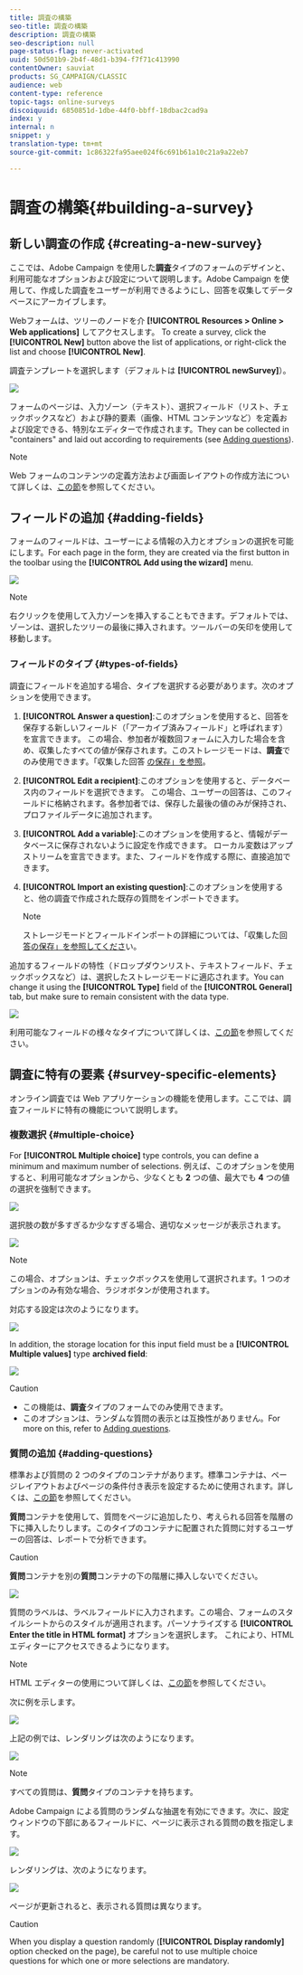 ```yaml
---
title: 調査の構築
seo-title: 調査の構築
description: 調査の構築
seo-description: null
page-status-flag: never-activated
uuid: 50d501b9-2b4f-48d1-b394-f7f71c413990
contentOwner: sauviat
products: SG_CAMPAIGN/CLASSIC
audience: web
content-type: reference
topic-tags: online-surveys
discoiquuid: 6850851d-1dbe-44f0-bbff-18dbac2cad9a
index: y
internal: n
snippet: y
translation-type: tm+mt
source-git-commit: 1c86322fa95aee024f6c691b61a10c21a9a22eb7

---
```



# 調査の構築{#building-a-survey}

## 新しい調査の作成 {#creating-a-new-survey}

ここでは、Adobe Campaign を使用した&#x200B;**調査**&#x200B;タイプのフォームのデザインと、利用可能なオプションおよび設定について説明します。Adobe Campaign を使用して、作成した調査をユーザーが利用できるようにし、回答を収集してデータベースにアーカイブします。

Webフォームは、ツリーのノードを介 **[!UICONTROL Resources > Online > Web applications]** してアクセスします。 To create a survey, click the **[!UICONTROL New]** button above the list of applications, or right-click the list and choose **[!UICONTROL New]**.

調査テンプレートを選択します（デフォルトは **[!UICONTROL newSurvey]**）。

![](assets/s_ncs_admin_survey_select_template.png)

フォームのページは、入力ゾーン（テキスト）、選択フィールド（リスト、チェックボックスなど）および静的要素（画像、HTML コンテンツなど）を定義および設定できる、特別なエディターで作成されます。They can be collected in &quot;containers&quot; and laid out according to requirements (see [Adding questions](#adding-questions)).

>[!NOTE]
>
>Web フォームのコンテンツの定義方法および画面レイアウトの作成方法について詳しくは、[この節](../../web/using/about-web-forms.md)を参照してください。

## フィールドの追加 {#adding-fields}

フォームのフィールドは、ユーザーによる情報の入力とオプションの選択を可能にします。For each page in the form, they are created via the first button in the toolbar using the **[!UICONTROL Add using the wizard]** menu.

![](assets/s_ncs_admin_survey_add_field_menu.png)

>[!NOTE]
>
>右クリックを使用して入力ゾーンを挿入することもできます。デフォルトでは、ゾーンは、選択したツリーの最後に挿入されます。ツールバーの矢印を使用して移動します。

### フィールドのタイプ {#types-of-fields}

調査にフィールドを追加する場合、タイプを選択する必要があります。次のオプションを使用できます。

1. **[!UICONTROL Answer a question]**:このオプションを使用すると、回答を保存する新しいフィールド（「アーカイブ済みフィールド」と呼ばれます）を宣言できます。 この場合、参加者が複数回フォームに入力した場合を含め、収集したすべての値が保存されます。このストレージモードは、**調査**&#x200B;でのみ使用できます。「収集した回答 [の保存」を参照](../../web/using/managing-answers.md#storing-collected-answers)。
1. **[!UICONTROL Edit a recipient]**:このオプションを使用すると、データベース内のフィールドを選択できます。 この場合、ユーザーの回答は、このフィールドに格納されます。各参加者では、保存した最後の値のみが保持され、プロファイルデータに追加されます。
1. **[!UICONTROL Add a variable]**:このオプションを使用すると、情報がデータベースに保存されないように設定を作成できます。 ローカル変数はアップストリームを宣言できます。また、フィールドを作成する際に、直接追加できます。
1. **[!UICONTROL Import an existing question]**:このオプションを使用すると、他の調査で作成された既存の質問をインポートできます。

   >[!NOTE]
   >
   >ストレージモードとフィールドインポートの詳細については、「収集した回 [答の保存」を参照してくださ](../../web/using/managing-answers.md#storing-collected-answers)い。

追加するフィールドの特性（ドロップダウンリスト、テキストフィールド、チェックボックスなど）は、選択したストレージモードに適応されます。You can change it using the **[!UICONTROL Type]** field of the **[!UICONTROL General]** tab, but make sure to remain consistent with the data type.

![](assets/s_ncs_admin_survey_change_type.png)

利用可能なフィールドの様々なタイプについて詳しくは、[この節](../../web/using/about-web-forms.md)を参照してください。

## 調査に特有の要素 {#survey-specific-elements}

オンライン調査では Web アプリケーションの機能を使用します。ここでは、調査フィールドに特有の機能について説明します。

### 複数選択 {#multiple-choice}

For **[!UICONTROL Multiple choice]** type controls, you can define a minimum and maximum number of selections. 例えば、このオプションを使用すると、利用可能なオプションから、少なくとも **2** つの値、最大でも **4** つの値の選択を強制できます。

![](assets/s_ncs_admin_survey_multichoice_ex1.png)

選択肢の数が多すぎるか少なすぎる場合、適切なメッセージが表示されます。

![](assets/s_ncs_admin_survey_multichoice_ex2.png)

>[!NOTE]
>
>この場合、オプションは、チェックボックスを使用して選択されます。1 つのオプションのみ有効な場合、ラジオボタンが使用されます。

対応する設定は次のようになります。

![](assets/s_ncs_admin_survey_multichoice_ex3.png)

In addition, the storage location for this input field must be a **[!UICONTROL Multiple values]** type **archived field**:

![](assets/s_ncs_admin_survey_multiple_values_field.png)

>[!CAUTION]
>
>* この機能は、**調査**&#x200B;タイプのフォームでのみ使用できます。
>* このオプションは、ランダムな質問の表示とは互換性がありません。For more on this, refer to [Adding questions](#adding-questions).


### 質問の追加 {#adding-questions}

標準および質問の 2 つのタイプのコンテナがあります。標準コンテナは、ページレイアウトおよびページの条件付き表示を設定するために使用されます。詳しくは、[この節](../../web/using/about-web-forms.md)を参照してください。

**質問**&#x200B;コンテナを使用して、質問をページに追加したり、考えられる回答を階層の下に挿入したりします。このタイプのコンテナに配置された質問に対するユーザーの回答は、レポートで分析できます。

>[!CAUTION]
>
>**質問**&#x200B;コンテナを別の&#x200B;**質問**&#x200B;コンテナの下の階層に挿入しないでください。

![](assets/s_ncs_admin_question_label.png)

質問のラベルは、ラベルフィールドに入力されます。この場合、フォームのスタイルシートからのスタイルが適用されます。パーソナライズする **[!UICONTROL Enter the title in HTML format]** オプションを選択します。 これにより、HTML エディターにアクセスできるようになります。

>[!NOTE]
>
>HTML エディターの使用について詳しくは、[この節](../../web/using/about-web-forms.md)を参照してください。

次に例を示します。

![](assets/s_ncs_admin_survey_containers_qu_arbo.png)

上記の例では、レンダリングは次のようになります。

![](assets/s_ncs_admin_survey_containers_qu_ex.png)

>[!NOTE]
>
>すべての質問は、**質問**&#x200B;タイプのコンテナを持ちます。

Adobe Campaign による質問のランダムな抽選を有効にできます。次に、設定ウィンドウの下部にあるフィールドに、ページに表示される質問の数を指定します。

![](assets/s_ncs_admin_survey_containers_qu_display.png)

レンダリングは、次のようになります。

![](assets/s_ncs_admin_survey_containers_qu_display_rendering.png)

ページが更新されると、表示される質問は異なります。

>[!CAUTION]
>
>When you display a question randomly (**[!UICONTROL Display randomly]** option checked on the page), be careful not to use multiple choice questions for which one or more selections are mandatory.

